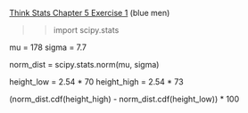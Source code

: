[Think Stats Chapter 5 Exercise 1](http://greenteapress.com/thinkstats2/html/thinkstats2006.html#toc50) (blue men)

>> import scipy.stats

mu = 178
sigma = 7.7

norm_dist = scipy.stats.norm(mu, sigma)

height_low = 2.54 * 70
height_high = 2.54 * 73

(norm_dist.cdf(height_high) - norm_dist.cdf(height_low)) * 100
